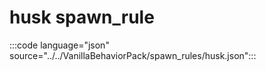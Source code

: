 # husk spawn_rule

:::code language="json" source="../../VanillaBehaviorPack/spawn_rules/husk.json":::